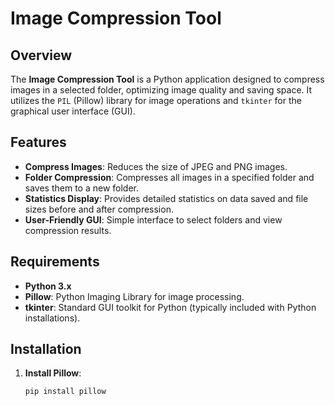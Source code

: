 # Image Compression Tool

## Overview

The **Image Compression Tool** is a Python application designed to compress images in a selected folder, optimizing image quality and saving space. It utilizes the `PIL` (Pillow) library for image operations and `tkinter` for the graphical user interface (GUI).

## Features

- **Compress Images**: Reduces the size of JPEG and PNG images.
- **Folder Compression**: Compresses all images in a specified folder and saves them to a new folder.
- **Statistics Display**: Provides detailed statistics on data saved and file sizes before and after compression.
- **User-Friendly GUI**: Simple interface to select folders and view compression results.

## Requirements

- **Python 3.x**
- **Pillow**: Python Imaging Library for image processing.
- **tkinter**: Standard GUI toolkit for Python (typically included with Python installations).

## Installation

1. **Install Pillow**:
   ```bash
   pip install pillow
